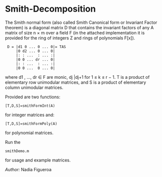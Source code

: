 # Smith-Decomposition

The Smith normal form (also called Smith Canonical form or Invariant Factor theorem) is a diagonal matrix D that contains the invariant factors of any A matrix of size n × m over a field F (in the attached implementation it is provided for the ring of integers Z and rings of polynomials F[x]).

```
 D = |d1 0 ... 0 ... 0|= TAS
     |0 d2 ... 0 ... 0| 
     |: : ...  : ... :| 
     |0 0 ... dr ... 0| 
     |: : ...  : ... :| 
     |0 0 ...  0 ... 0|
```

where d1 , ..., dr ∈ F are monic, dj |dj+1 for 1 ≤ k ≤ r − 1. T is a product of elementary row unimodular matrices, and S is a product of elementary column unimodular matrices.

Provided are two functions: 
```
[T,D,S]=smithFormInt(A) 
```
for integer matrices and: 
```
[T,D,S]=smithFormPoly(A) 
```
for polynomial matrices.

Run the 
```
smithDemo.m 
```
for usage and example matrices.

*Author:* Nadia Figueroa

